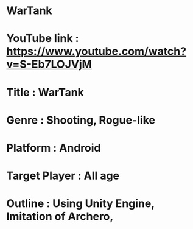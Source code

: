 # WarTank
# YouTube link : https://www.youtube.com/watch?v=S-Eb7LOJVjM

# Title : WarTank
# Genre : Shooting, Rogue-like
# Platform : Android
# Target Player : All age
# Outline : Using Unity Engine, Imitation of Archero, 
